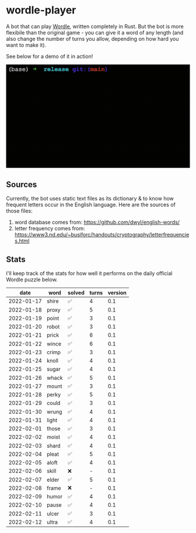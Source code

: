 # wordle-player

A bot that can play [Wordle](https://www.powerlanguage.co.uk/wordle/), written completely in Rust. But the bot is more flexibile than the original game - you can give it a word of any length (and also change the number of turns you allow, depending on how hard you want to make it).

See below for a demo of it in action!

![A demo of it in action!](images/wordle-player-demo.gif)

## Sources
Currently, the bot uses static text files as its dictionary & to know how frequent letters occur in the English language. Here are the sources of those files:
 1. word database comes from: https://github.com/dwyl/english-words/
 2. letter frequency comes from: https://www3.nd.edu/~busiforc/handouts/cryptography/letterfrequencies.html

## Stats

I'll keep track of the stats for how well it performs on the daily official Wordle puzzle below.

|    date    | word  |       solved       | turns | version |
| ---------- | ----- | ------------------ | ----- | ------- |
| 2022-01-17 | shire | :white_check_mark: |   4   |   0.1   |
| 2022-01-18 | proxy | :white_check_mark: |   5   |   0.1   |
| 2022-01-19 | point | :white_check_mark: |   3   |   0.1   |
| 2022-01-20 | robot | :white_check_mark: |   3   |   0.1   |
| 2022-01-21 | prick | :white_check_mark: |   6   |   0.1   |
| 2022-01-22 | wince | :white_check_mark: |   6   |   0.1   |
| 2022-01-23 | crimp | :white_check_mark: |   3   |   0.1   |
| 2022-01-24 | knoll | :white_check_mark: |   4   |   0.1   |
| 2022-01-25 | sugar | :white_check_mark: |   4   |   0.1   |
| 2022-01-26 | whack | :white_check_mark: |   5   |   0.1   |
| 2022-01-27 | mount | :white_check_mark: |   3   |   0.1   |
| 2022-01-28 | perky | :white_check_mark: |   5   |   0.1   |
| 2022-01-29 | could | :white_check_mark: |   3   |   0.1   |
| 2022-01-30 | wrung | :white_check_mark: |   4   |   0.1   |
| 2022-01-31 | light | :white_check_mark: |   4   |   0.1   |
| 2022-02-01 | those | :white_check_mark: |   3   |   0.1   |
| 2022-02-02 | moist | :white_check_mark: |   4   |   0.1   |
| 2022-02-03 | shard | :white_check_mark: |   4   |   0.1   |
| 2022-02-04 | pleat | :white_check_mark: |   5   |   0.1   |
| 2022-02-05 | aloft | :white_check_mark: |   4   |   0.1   |
| 2022-02-06 | skill |         :x:        |   -   |   0.1   |
| 2022-02-07 | elder | :white_check_mark: |   5   |   0.1   |
| 2022-02-08 | frame |         :x:        |   -   |   0.1   |
| 2022-02-09 | humor | :white_check_mark: |   4   |   0.1   |
| 2022-02-10 | pause | :white_check_mark: |   4   |   0.1   |
| 2022-02-11 | ulcer | :white_check_mark: |   3   |   0.1   |
| 2022-02-12 | ultra | :white_check_mark: |   4   |   0.1   |
